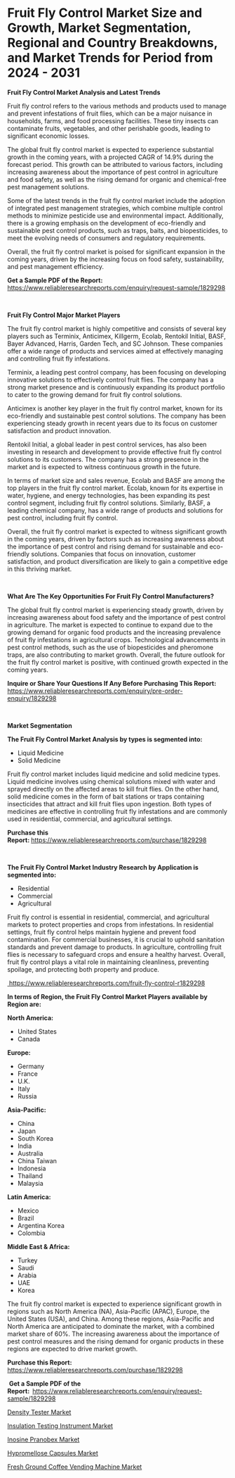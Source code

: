 <p><h1>Fruit Fly Control Market Size and Growth, Market Segmentation, Regional and Country Breakdowns, and Market Trends for Period from 2024 -  2031</h1></p><p><strong>Fruit Fly Control Market Analysis and Latest Trends</strong></p>
<p><p>Fruit fly control refers to the various methods and products used to manage and prevent infestations of fruit flies, which can be a major nuisance in households, farms, and food processing facilities. These tiny insects can contaminate fruits, vegetables, and other perishable goods, leading to significant economic losses.</p><p>The global fruit fly control market is expected to experience substantial growth in the coming years, with a projected CAGR of 14.9% during the forecast period. This growth can be attributed to various factors, including increasing awareness about the importance of pest control in agriculture and food safety, as well as the rising demand for organic and chemical-free pest management solutions.</p><p>Some of the latest trends in the fruit fly control market include the adoption of integrated pest management strategies, which combine multiple control methods to minimize pesticide use and environmental impact. Additionally, there is a growing emphasis on the development of eco-friendly and sustainable pest control products, such as traps, baits, and biopesticides, to meet the evolving needs of consumers and regulatory requirements.</p><p>Overall, the fruit fly control market is poised for significant expansion in the coming years, driven by the increasing focus on food safety, sustainability, and pest management efficiency.</p></p>
<p><strong>Get a Sample PDF of the Report:&nbsp;</strong> <a href="https://www.reliableresearchreports.com/enquiry/request-sample/1829298">https://www.reliableresearchreports.com/enquiry/request-sample/1829298</a></p>
<p>&nbsp;</p>
<p><strong>Fruit Fly Control Major Market Players</strong></p>
<p><p>The fruit fly control market is highly competitive and consists of several key players such as Terminix, Anticimex, Killgerm, Ecolab, Rentokil Initial, BASF, Bayer Advanced, Harris, Garden Tech, and SC Johnson. These companies offer a wide range of products and services aimed at effectively managing and controlling fruit fly infestations.</p><p>Terminix, a leading pest control company, has been focusing on developing innovative solutions to effectively control fruit flies. The company has a strong market presence and is continuously expanding its product portfolio to cater to the growing demand for fruit fly control solutions.</p><p>Anticimex is another key player in the fruit fly control market, known for its eco-friendly and sustainable pest control solutions. The company has been experiencing steady growth in recent years due to its focus on customer satisfaction and product innovation.</p><p>Rentokil Initial, a global leader in pest control services, has also been investing in research and development to provide effective fruit fly control solutions to its customers. The company has a strong presence in the market and is expected to witness continuous growth in the future.</p><p>In terms of market size and sales revenue, Ecolab and BASF are among the top players in the fruit fly control market. Ecolab, known for its expertise in water, hygiene, and energy technologies, has been expanding its pest control segment, including fruit fly control solutions. Similarly, BASF, a leading chemical company, has a wide range of products and solutions for pest control, including fruit fly control.</p><p>Overall, the fruit fly control market is expected to witness significant growth in the coming years, driven by factors such as increasing awareness about the importance of pest control and rising demand for sustainable and eco-friendly solutions. Companies that focus on innovation, customer satisfaction, and product diversification are likely to gain a competitive edge in this thriving market.</p></p>
<p>&nbsp;</p>
<p><strong>What Are The Key Opportunities For Fruit Fly Control Manufacturers?</strong></p>
<p><p>The global fruit fly control market is experiencing steady growth, driven by increasing awareness about food safety and the importance of pest control in agriculture. The market is expected to continue to expand due to the growing demand for organic food products and the increasing prevalence of fruit fly infestations in agricultural crops. Technological advancements in pest control methods, such as the use of biopesticides and pheromone traps, are also contributing to market growth. Overall, the future outlook for the fruit fly control market is positive, with continued growth expected in the coming years.</p></p>
<p><strong>Inquire or Share Your Questions If Any Before Purchasing This Report:</strong> <a href="https://www.reliableresearchreports.com/enquiry/pre-order-enquiry/1829298">https://www.reliableresearchreports.com/enquiry/pre-order-enquiry/1829298</a></p>
<p>&nbsp;</p>
<p><strong>Market Segmentation</strong></p>
<p><strong>The Fruit Fly Control Market Analysis by types is segmented into:</strong></p>
<p><ul><li>Liquid Medicine</li><li>Solid Medicine</li></ul></p>
<p><p>Fruit fly control market includes liquid medicine and solid medicine types. Liquid medicine involves using chemical solutions mixed with water and sprayed directly on the affected areas to kill fruit flies. On the other hand, solid medicine comes in the form of bait stations or traps containing insecticides that attract and kill fruit flies upon ingestion. Both types of medicines are effective in controlling fruit fly infestations and are commonly used in residential, commercial, and agricultural settings.</p></p>
<p><strong>Purchase this Report:&nbsp;</strong><a href="https://www.reliableresearchreports.com/purchase/1829298">https://www.reliableresearchreports.com/purchase/1829298</a></p>
<p>&nbsp;</p>
<p><strong>The Fruit Fly Control Market Industry Research by Application is segmented into:</strong></p>
<p><ul><li>Residential</li><li>Commercial</li><li>Agricultural</li></ul></p>
<p><p>Fruit fly control is essential in residential, commercial, and agricultural markets to protect properties and crops from infestations. In residential settings, fruit fly control helps maintain hygiene and prevent food contamination. For commercial businesses, it is crucial to uphold sanitation standards and prevent damage to products. In agriculture, controlling fruit flies is necessary to safeguard crops and ensure a healthy harvest. Overall, fruit fly control plays a vital role in maintaining cleanliness, preventing spoilage, and protecting both property and produce.</p></p>
<p><a href="https://www.reliableresearchreports.com/fruit-fly-control-r1829298">&nbsp;https://www.reliableresearchreports.com/fruit-fly-control-r1829298</a></p>
<p><strong>In terms of Region, the Fruit Fly Control Market Players available by Region are:</strong></p>
<p>
    <p> <strong> North America: </strong>
        <ul>
            <li>United States</li>
            <li>Canada</li>
        </ul>
        </p> 
    <p> <strong> Europe: </strong>
        <ul>
            <li>Germany</li>
            <li>France</li>
            <li>U.K.</li>
            <li>Italy</li>
            <li>Russia</li>
        </ul>
        </p> 
    <p> <strong> Asia-Pacific: </strong>
        <ul>
            <li>China</li>
            <li>Japan</li>
            <li>South Korea</li>
            <li>India</li>
            <li>Australia</li>
            <li>China Taiwan</li>
            <li>Indonesia</li>
            <li>Thailand</li>
            <li>Malaysia</li>
        </ul>
        </p> 
    <p> <strong> Latin America: </strong>
        <ul>
            <li>Mexico</li>
            <li>Brazil</li>
            <li>Argentina Korea</li>
            <li>Colombia</li>
        </ul>
        </p> 
    <p> <strong> Middle East & Africa: </strong>
        <ul>
            <li>Turkey</li>
            <li>Saudi</li>
            <li>Arabia</li>
            <li>UAE</li>
            <li>Korea</li>
        </ul>
    </p>
    </p>
<p><p>The fruit fly control market is expected to experience significant growth in regions such as North America (NA), Asia-Pacific (APAC), Europe, the United States (USA), and China. Among these regions, Asia-Pacific and North America are anticipated to dominate the market, with a combined market share of 60%. The increasing awareness about the importance of pest control measures and the rising demand for organic products in these regions are expected to drive market growth.</p></p>
<p><strong>Purchase this Report: </strong><a href="https://www.reliableresearchreports.com/purchase/1829298">https://www.reliableresearchreports.com/purchase/1829298</a></p>
<p>&nbsp;<strong>Get a Sample PDF of the Report:&nbsp;&nbsp;</strong><a href="https://www.reliableresearchreports.com/enquiry/request-sample/1829298">https://www.reliableresearchreports.com/enquiry/request-sample/1829298</a></p>
<p><strong></strong></p>
<p><p><a href="https://medium.com/@emiliomartelli542/density-tester-market-trends-and-analysis-opportunities-and-challenges-for-future-growth-2024-84b42fa4512b">Density Tester Market</a></p><p><a href="https://medium.com/@darrensipes2023/insulation-testing-instrument-market-outlook-and-forecast-from-2024-to-2031-b29b4219fb93">Insulation Testing Instrument Market</a></p><p><a href="https://github.com/ranaacryptoaddmin/Market-Research-Report-List-1/blob/main/inosine-pranobex-market.md">Inosine Pranobex Market</a></p><p><a href="https://github.com/jadenRaynor/Market-Research-Report-List-1/blob/main/hypromellose-capsules-market.md">Hypromellose Capsules Market</a></p><p><a href="https://medium.com/@dereodrews76856/global-fresh-ground-coffee-vending-machine-market-trends-insights-into-growth-opportunities-and-5a9b5bdef523">Fresh Ground Coffee Vending Machine Market</a></p></p>